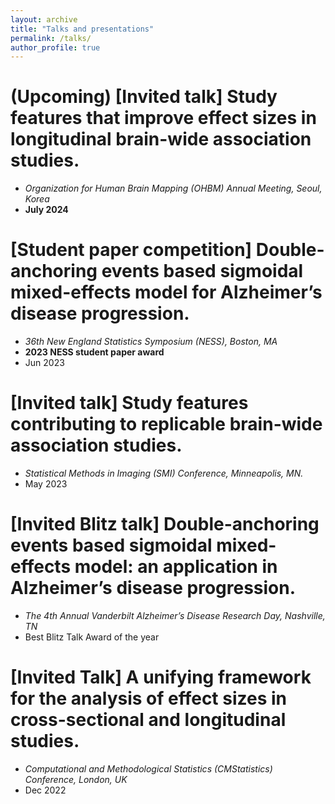 ```yaml
---
layout: archive
title: "Talks and presentations"
permalink: /talks/
author_profile: true
---
```


(Upcoming) [Invited talk] Study features that improve effect sizes in longitudinal brain-wide association studies.
===============
* *Organization for Human Brain Mapping (OHBM) Annual Meeting, Seoul, Korea*
* **July 2024**

[Student paper competition] Double-anchoring events based sigmoidal mixed-effects model for Alzheimer’s disease progression.
==============
* *36th New England Statistics Symposium (NESS), Boston, MA*
* **2023 NESS student paper award**
* Jun 2023

[Invited talk] Study features contributing to replicable brain-wide association studies.
===============
* *Statistical Methods in Imaging (SMI) Conference, Minneapolis, MN.*
* May 2023

[Invited Blitz talk] Double-anchoring events based sigmoidal mixed-effects model: an application in Alzheimer’s disease progression.
==============
* *The 4th Annual Vanderbilt Alzheimer’s Disease Research Day, Nashville, TN*
* Best Blitz Talk Award of the year

[Invited Talk] A unifying framework for the analysis of effect sizes in cross-sectional and longitudinal studies.
==============
* *Computational and Methodological Statistics (CMStatistics) Conference, London, UK*
* Dec 2022
